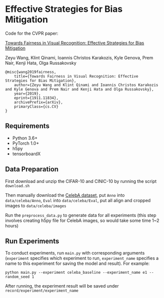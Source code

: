# Effective Strategies for Bias Mitigation
Code for the CVPR paper:

[Towards Fairness in Visual Recognition: Effective Strategies for Bias Mitigation](https://arxiv.org/abs/1911.11834v2)

Zeyu Wang, Klint Qinami, Ioannis Christos Karakozis, Kyle Genova, Prem Nair, Kenji Hata, Olga Russakovsky

```
@misc{wang2019fairness,
    title={Towards Fairness in Visual Recognition: Effective Strategies for Bias Mitigation},
    author={Zeyu Wang and Klint Qinami and Ioannis Christos Karakozis and Kyle Genova and Prem Nair and Kenji Hata and Olga Russakovsky},
    year={2019},
    eprint={1911.11834},
    archivePrefix={arXiv},
    primaryClass={cs.CV}
}
```

## Requirements
* Python 3.6+
* PyTorch 1.0+
* h5py
* tensorboardX

## Data Preparation
First download and unzip the CIFAR-10 and CINIC-10 by running the script `download.sh`

Then manually download the [CelebA dataset](http://mmlab.ie.cuhk.edu.hk/projects/CelebA.html), put `Anno` into `data/celeba/Anno`, `Eval` into `data/celeba/Eval`, put all align and cropped images to `data/celeba/images`

Run the `preprocess_data.py` to generate data for all experiments (this step involves creating h5py file for CelebA images, so would take some time 1~2 hours)

## Run Experiments
To conduct experiments, run `main.py` with corresponding arguments (`experiment` specifies which experiment to run, `experiment_name` specifies a name to this experiment for saving the model and result). For example:

```
python main.py --experiment celeba_baseline --experiment_name e1 --random_seed 1
```

After running, the experiment result will be saved under `record/experiment/experiment_name`
